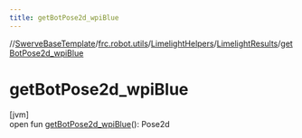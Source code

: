 ```yaml
---
title: getBotPose2d_wpiBlue
---
```

//[SwerveBaseTemplate](../../../../index.html)/[frc.robot.utils](../../index.html)/[LimelightHelpers](../index.html)/[LimelightResults](index.html)/[getBotPose2d_wpiBlue](get-bot-pose2d_wpi-blue.html)



# getBotPose2d_wpiBlue



[jvm]\
open fun [getBotPose2d_wpiBlue](get-bot-pose2d_wpi-blue.html)(): Pose2d




